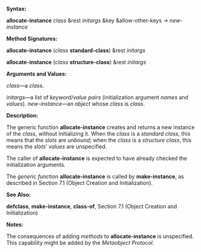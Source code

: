  

**Syntax:** 

**allocate-instance** *class* &rest *initargs* &key &allow-other-keys *→ new-instance* 

**Method Signatures:** 

**allocate-instance** (*class* **standard-class**) &rest *initargs* 

**allocate-instance** (*class* **structure-class**) &rest *initargs* 

**Arguments and Values:** 

*class*—a *class*. 

*initargs*—a *list* of *keyword/value pairs* (initialization argument *names* and *values*). *new-instance*—an *object* whose *class* is *class*. 



 

 

**Description:** 

The generic function **allocate-instance** creates and returns a new instance of the *class*, without initializing it. When the *class* is a *standard class*, this means that the *slots* are *unbound*; when the *class* is a *structure class*, this means the *slots*’ *values* are unspecified. 

The caller of **allocate-instance** is expected to have already checked the initialization arguments. 

The *generic function* **allocate-instance** is called by **make-instance**, as described in Section 7.1 (Object Creation and Initialization). 

**See Also:** 

**defclass**, **make-instance**, **class-of**, Section 7.1 (Object Creation and Initialization) 

**Notes:** 

The consequences of adding *methods* to **allocate-instance** is unspecified. This capability might be added by the *Metaobject Protocol*. 


